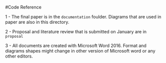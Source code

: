 #Code Reference

1 - The final paper is in the `documentation` foulder. Diagrams that are used in paper are also in this directory.  

2 - Proposal and literature review that is submitted on January are in `proposal` 

3 - All documents are created with Microsoft Word 2016. Format and diagrams shapes might change in other version of Microsoft word or any other editors.